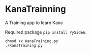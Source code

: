 # KanaTrainning
A Training app to learn Kana

Required package `pip install PySide6`.
```shell
chmod +x KanaTraining.py
./KanaTraining.py
```

